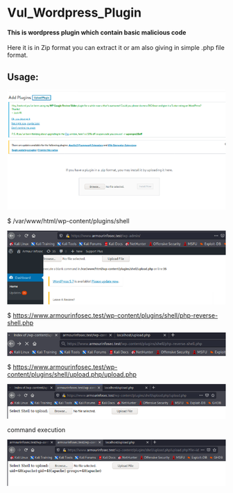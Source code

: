 # Vul_Wordpress_Plugin

#### This is wordpress plugin which contain basic malicious code

Here it is in Zip format you can extract it or am also giving in simple .php file format.

## Usage:

![Algorithm schema](./1.png)

$ /var/www/html/wp-content/plugins/shell

![Algorithm schema](./2.png)

$ https://www.armourinfosec.test/wp-content/plugins/shell/php-reverse-shell.php

![Algorithm schema](./3.png)

$ https://www.armourinfosec.test/wp-content/plugins/shell/upload.php/upload.php

![Algorithm schema](./4.png)

command execution

![Algorithm schema](./5.png)
